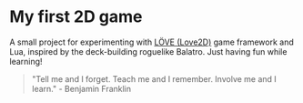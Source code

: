 # My first 2D game
A small project for experimenting with [LÖVE (Love2D)](https://love2d.org/) game framework and Lua, inspired by the deck-building roguelike Balatro. Just having fun while learning!

> "Tell me and I forget. Teach me and I remember. Involve me and I learn." - Benjamin Franklin